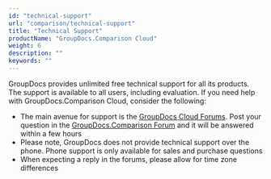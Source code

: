 ```yaml
---
id: "technical-support"
url: "comparison/technical-support"
title: "Technical Support"
productName: "GroupDocs.Comparison Cloud"
weight: 6
description: ""
keywords: ""
---
```


GroupDocs provides unlimited free technical support for all its products. The support is available to all users, including evaluation.
If you need help with GroupDocs.Comparison Cloud, consider the following:

* The main avenue for support is the [GroupDocs Cloud Forums](https://forum.groupdocs.cloud/). Post your question in the [GroupDocs.Comparison Forum](https://forum.groupdocs.cloud/c/comparison) and it will be answered within a few hours
* Please note, GroupDocs does not provide technical support over the phone. Phone support is only available for sales and purchase questions
* When expecting a reply in the forums, please allow for time zone differences
